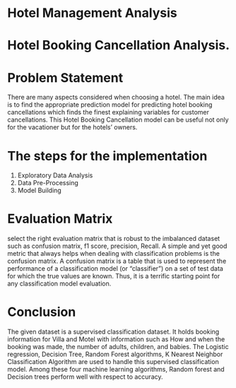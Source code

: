 # Hotel Management Analysis

# Hotel Booking Cancellation Analysis.

# Problem Statement
There are many aspects considered when choosing a hotel. The main idea is to find the appropriate prediction model for predicting hotel booking cancellations which finds the finest explaining variables for customer cancellations. This Hotel Booking Cancellation model can be useful not only for the vacationer but for the hotels’ owners.

# The steps for the implementation
1. Exploratory Data Analysis
2. Data Pre-Processing
3. Model Building

# Evaluation Matrix
select the right evaluation matrix that is robust to the imbalanced dataset such as confusion matrix, f1 score, precision, Recall.
A simple and yet good metric that always helps when dealing with classification problems is the confusion matrix. A confusion matrix is a table that is used to represent
the performance of a classification model (or “classifier”) on a set of test data for which the true values are known. Thus, it is a terrific starting point for any classification model evaluation.

# Conclusion
The given dataset is a supervised classification dataset. It holds booking information for Villa and Motel with information such as How and when the booking was made, the number of adults, children, and babies. The Logistic regression, Decision Tree, Random Forest algorithms, K Nearest Neighbor Classification Algorithm are used to handle this supervised classification model. Among these four machine learning algorithms, Random forest and Decision trees perform well with respect to accuracy.

